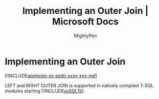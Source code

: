 ﻿---
title: "Implementing an Outer Join | Microsoft Docs"
ms.custom: ""
ms.date: "03/14/2017"
ms.prod: "sql-non-specified"
ms.prod_service: "database-engine, sql-database"
ms.service: ""
ms.component: "in-memory-oltp"
ms.reviewer: ""
ms.suite: "sql"
ms.technology: 
  - "database-engine-imoltp"
ms.tgt_pltfrm: ""
ms.topic: "article"
ms.assetid: 67084043-6b23-4975-b9db-6e49923d4bab
caps.latest.revision: 8
author: "MightyPen"
ms.author: "genemi"
manager: "craigg"
ms.workload: "Inactive"
monikerRange: "= azuresqldb-current || >= sql-server-2016 || = sqlallproducts-allversions"
---
# Implementing an Outer Join
[!INCLUDE[appliesto-ss-asdb-xxxx-xxx-md](../../includes/appliesto-ss-asdb-xxxx-xxx-md.md)]

  LEFT and RIGHT OUTER JOIN is supported in natively compiled T-SQL modules starting [!INCLUDE[ssSQL15](../../includes/sssql15-md.md)].  
  
  
